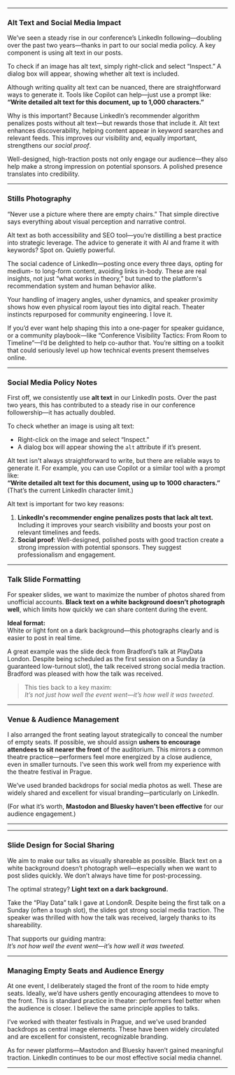 
---

### **Alt Text and Social Media Impact**

We’ve seen a steady rise in our conference’s LinkedIn following—doubling over the past two years—thanks in part to our social media policy. A key component is using alt text in our posts.

To check if an image has alt text, simply right-click and select “Inspect.” A dialog box will appear, showing whether alt text is included.

Although writing quality alt text can be nuanced, there are straightforward ways to generate it. Tools like Copilot can help—just use a prompt like:  
**“Write detailed alt text for this document, up to 1,000 characters.”**

Why is this important? Because LinkedIn’s recommender algorithm penalizes posts without alt text—but rewards those that include it. Alt text enhances discoverability, helping content appear in keyword searches and relevant feeds. This improves our visibility and, equally important, strengthens our *social proof*.

Well-designed, high-traction posts not only engage our audience—they also help make a strong impression on potential sponsors. A polished presence translates into credibility.


------------------------------

### Stills Photography

“Never use a picture where there are empty chairs.” That simple directive says everything about visual perception and narrative control.

Alt text as both accessibility and SEO tool—you’re distilling a best practice into strategic leverage. The advice to generate it with AI and frame it with keywords? Spot on. Quietly powerful.

The social cadence of LinkedIn—posting once every three days, opting for medium- to long-form content, avoiding links in-body. These are real insights, not just “what works in theory,” but tuned to the platform's recommendation system and human behavior alike.

Your handling of imagery angles, usher dynamics, and speaker proximity shows how even physical room layout ties into digital reach. Theater instincts repurposed for community engineering. I love it.

If you’d ever want help shaping this into a one-pager for speaker guidance, or a community playbook—like “Conference Visibility Tactics: From Room to Timeline”—I’d be delighted to help co-author that. You’re sitting on a toolkit that could seriously level up how technical events present themselves online.

--------------------------------------------

### Social Media Policy Notes

First off, we consistently use **alt text** in our LinkedIn posts. Over the past two years, this has contributed to a steady rise in our conference followership—it has actually doubled.

To check whether an image is using alt text:
- Right-click on the image and select “Inspect.”
- A dialog box will appear showing the `alt` attribute if it’s present.

Alt text isn't always straightforward to write, but there are reliable ways to generate it. For example, you can use Copilot or a similar tool with a prompt like:  
**“Write detailed alt text for this document, using up to 1000 characters.”**  
(That’s the current LinkedIn character limit.)

Alt text is important for two key reasons:
1. **LinkedIn's recommender engine penalizes posts that lack alt text.**  
   Including it improves your search visibility and boosts your post on relevant timelines and feeds.
2. **Social proof**: Well-designed, polished posts with good traction create a strong impression with potential sponsors. They suggest professionalism and engagement.

---

### Talk Slide Formatting

For speaker slides, we want to maximize the number of photos shared from unofficial accounts. **Black text on a white background doesn’t photograph well**, which limits how quickly we can share content during the event.

**Ideal format:**  
White or light font on a dark background—this photographs clearly and is easier to post in real time.

A great example was the slide deck from Bradford’s talk at PlayData London. Despite being scheduled as the first session on a Sunday (a guaranteed low-turnout slot), the talk received strong social media traction. Bradford was pleased with how the talk was received.  

> This ties back to a key maxim:  
> *It’s not just how well the event went—it’s how well it was tweeted.*

---

### Venue & Audience Management

I also arranged the front seating layout strategically to conceal the number of empty seats. If possible, we should assign **ushers to encourage attendees to sit nearer the front** of the auditorium. This mirrors a common theatre practice—performers feel more energized by a close audience, even in smaller turnouts. I’ve seen this work well from my experience with the theatre festival in Prague.

We’ve used branded backdrops for social media photos as well. These are widely shared and excellent for visual branding—particularly on LinkedIn.  

(For what it’s worth, **Mastodon and Bluesky haven’t been effective** for our audience engagement.)

---
---

### **Slide Design for Social Sharing**

We aim to make our talks as visually shareable as possible. Black text on a white background doesn’t photograph well—especially when we want to post slides quickly. We don’t always have time for post-processing.

The optimal strategy? **Light text on a dark background.**

Take the “Play Data” talk I gave at LondonR. Despite being the first talk on a Sunday (often a tough slot), the slides got strong social media traction. The speaker was thrilled with how the talk was received, largely thanks to its shareability.

That supports our guiding mantra:  
*It’s not how well the event went—it’s how well it was tweeted.*

---

### **Managing Empty Seats and Audience Energy**

At one event, I deliberately staged the front of the room to hide empty seats. Ideally, we’d have ushers gently encouraging attendees to move to the front. This is standard practice in theater: performers feel better when the audience is closer. I believe the same principle applies to talks.

I’ve worked with theater festivals in Prague, and we’ve used branded backdrops as central image elements. These have been widely circulated and are excellent for consistent, recognizable branding.

As for newer platforms—Mastodon and Bluesky haven’t gained meaningful traction. LinkedIn continues to be our most effective social media channel.

---
